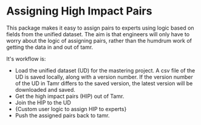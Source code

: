 # Assigning High Impact Pairs

This package makes it easy to assign pairs to experts using logic based on fields from the unified dataset.
The aim is that engineers will only have to worry about the logic of assigning pairs, rather than the humdrum work of
getting the data in and out of tamr.

It's workflow is:
- Load the unified dataset (UD) for the mastering project. A csv file of the UD is saved locally, along with a version number. 
If the version number of the UD in Tamr differs to the saved version, the latest version will be downloaded and saved.
- Get the high impact pairs (HIP) out of Tamr.
- Join the HIP to the UD
- {Custom user logic to assign HIP to experts}
- Push the assigned pairs back to tamr.


